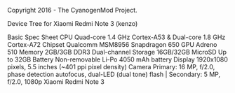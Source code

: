 Copyright 2016 - The CyanogenMod Project.

Device Tree for Xiaomi Redmi Note 3 (kenzo)

Basic	Spec Sheet
CPU	Quad-core 1.4 GHz Cortex-A53 & Dual-core 1.8 GHz Cortex-A72
Chipset	Qualcomm MSM8956 Snapdragon 650
GPU	Adreno 510
Memory	2GB/3GB DDR3 Dual-channel
Storage	16GB/32GB
MicroSD	Up to 32GB
Battery	Non-removable Li-Po 4050 mAh battery
Display	1920x1080 pixels, 5.5 inches (~401 ppi pixel density)
Camera	Primary: 16 MP, f/2.0, phase detection autofocus, dual-LED (dual tone) flash
| Secondary: 5 MP, f/2.0, 1080p
Xiaomi Redmi Note 3
